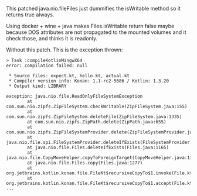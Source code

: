 This patched java.nio.fileFiles just dummifies the isWritable method
so it returns true always.

Using docker + wine + java makes Files.isWritable return false
maybe because DOS attributes are not propagated to the
mounted volumes and it check those, and thinks it is readonly.

Without this patch. This is the exception thrown:

```
> Task :compileKotlinMingwX64
error: compilation failed: null

 * Source files: expect.kt, hello.kt, actual.kt
 * Compiler version info: Konan: 1.1-rc2-5686 / Kotlin: 1.3.20
 * Output kind: LIBRARY

exception: java.nio.file.ReadOnlyFileSystemException
        at com.sun.nio.zipfs.ZipFileSystem.checkWritable(ZipFileSystem.java:155)
        at com.sun.nio.zipfs.ZipFileSystem.deleteFile(ZipFileSystem.java:1335)
        at com.sun.nio.zipfs.ZipPath.delete(ZipPath.java:655)
        at com.sun.nio.zipfs.ZipFileSystemProvider.delete(ZipFileSystemProvider.java:206)
        at java.nio.file.spi.FileSystemProvider.deleteIfExists(FileSystemProvider.java:739)
        at java.nio.file.Files.deleteIfExists(Files.java:1165)
        at java.nio.file.CopyMoveHelper.copyToForeignTarget(CopyMoveHelper.java:117)
        at java.nio.file.Files.copy(Files.java:1277)
        at org.jetbrains.kotlin.konan.file.FileKt$recursiveCopyTo$1.invoke(File.kt:197)
        at org.jetbrains.kotlin.konan.file.FileKt$recursiveCopyTo$1.accept(File.kt)
...
```
